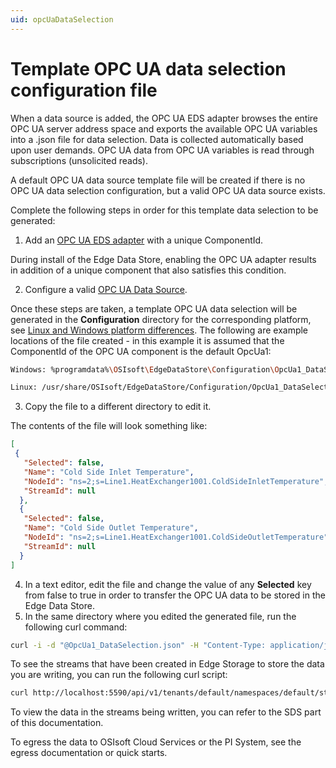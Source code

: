 ```yaml
---
uid: opcUaDataSelection
---
```

# Template OPC UA data selection configuration file

When a data source is added, the OPC UA EDS adapter browses the entire OPC UA server address space and exports the available OPC UA variables into a .json file for data selection. Data is collected automatically based upon user demands.  OPC UA data from OPC UA variables is read through subscriptions (unsolicited reads).

A default OPC UA data source template file will be created if there is no OPC UA data selection configuration, but a valid OPC UA data source exists.

Complete the following steps in order for this template data selection to be generated:

1. Add an [OPC UA EDS adapter](xref:EdgeDataStoreConfiguration) with a unique ComponentId. 

  During install of the Edge Data Store, enabling the OPC UA adapter results in addition of a unique component that also satisfies this   condition.
  
2. Configure a valid [OPC UA Data Source](xref:opcUaOverview).

  Once these steps are taken, a template OPC UA data selection will be generated in the **Configuration** directory for the corresponding platform, see [Linux and Windows platform differences](xref:linuxWindows). The following are example locations of the file created - in this example it is assumed that the ComponentId of the OPC UA component is the default OpcUa1:

```bash
Windows: %programdata%\OSIsoft\EdgeDataStore\Configuration\OpcUa1_DataSelection.json

Linux: /usr/share/OSIsoft/EdgeDataStore/Configuration/OpcUa1_DataSelection.json
```

3. Copy the file to a different directory to edit it. 

  The contents of the file will look something like:

  ```json
  [
   {
     "Selected": false,
     "Name": "Cold Side Inlet Temperature",
     "NodeId": "ns=2;s=Line1.HeatExchanger1001.ColdSideInletTemperature",
     "StreamId": null
    },
    {
     "Selected": false,
     "Name": "Cold Side Outlet Temperature",
     "NodeId": "ns=2;s=Line1.HeatExchanger1001.ColdSideOutletTemperature",
     "StreamId": null
    }
  ]
  ```

4. In a text editor, edit the file and change the value of any **Selected** key from false to true in order to transfer the OPC UA data to be stored in the Edge Data Store. 
5. In the same directory where you edited the generated file, run the following curl command:

  ```bash
  curl -i -d "@OpcUa1_DataSelection.json" -H "Content-Type: application/json" -X PUT http://localhost:5590/api/v1/configuration/OpcUa1/Dataselection
  ```

To see the streams that have been created in Edge Storage to store the data you are writing, you can run the following curl script:

```bash
curl http://localhost:5590/api/v1/tenants/default/namespaces/default/streams/
```

To view the data in the streams being written, you can refer to the SDS part of this documentation.

To egress the data to OSIsoft Cloud Services or the PI System, see the egress documentation or quick starts.

